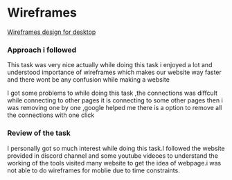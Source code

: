 # Wireframes 
[Wireframes design for desktop ](https://www.figma.com/design/sppkGSy1iErXKolzbktb9F/MovieTalks-new?node-id=0-1)

### Approach i followed
This task was very nice actually while doing this task i enjoyed a lot and understood 
importance of wireframes which makes our website way faster and there wont be any confusion 
while making a website

I got some problems to while doing this task ,the connections was diffcult while connecting 
to other pages it is connecting to some other pages then i was removing one by one ,google helped me 
there is a option to remove all the connections with one click

### Review of the task
I personally got so much interest while doing this task.I followed the website provided in
discord channel and some youtube videoes to understand the working of the tools
visited many website to get the idea of webpage.i was not able to do wireframes for moblie
due to time constraints.